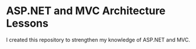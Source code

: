 # ASP.NET and MVC Architecture Lessons

I created this repository to strengthen my knowledge of ASP.NET and MVC. 